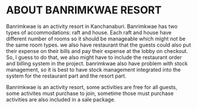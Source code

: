 # ABOUT BANRIMKWAE RESORT
Banrimkwae is an activity resort in Kanchanaburi. Banrimkwae has two types of accommodations: raft and house. Each raft and house have different number of rooms so it should be manageable which might not be the same room types. we also have restaurant that the guests could also put their expense on their bills and pay their expense at the lobby on checkout. So, I guess to do that, we also might have to include the restaurant order and billing system in the project. banrimkwae also have problem with stock management, so it is best to have stock management integrated into the system for the restaurant part and the resort part.


Banrimkwae is an activity resort, some activities are free for all guests, some activites must purchase to join, sometime those must purchase activities are also included in a sale package.







